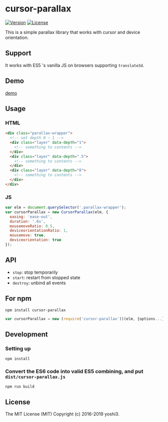 # cursor-parallax

<a href="https://www.npmjs.com/package/cursor-parallax"><img src="https://img.shields.io/npm/v/cursor-parallax.svg" alt="Version"></a>
<a href="https://www.npmjs.com/package/cursor-parallax"><img src="https://img.shields.io/npm/l/cursor-parallax.svg" alt="License"></a>

This is a simple parallax library that works with cursor and device orientation.

## Support
It works with ES5 's vanilla JS on browsers supporting `translate3d`.

## Demo
[demo](https://yoshi3.github.io/cursor-parallax/test/)

## Usage

### HTML

```html
<div class="parallax-wrapper">
  <!-- set depth 0 ~ 1 -->
  <div class="layer" data-depth="1">
    <!-- something to contents -->
  </div>
  <div class="layer" data-depth=".5">
    <!-- something to contents -->
  </div>
  <div class="layer" data-depth="0">
    <!-- something to contents -->
  </div>
</div>
```

### JS

```javascript
var elm = document.querySelector('.parallax-wrapper');
var cursorParallax = new CursorParallax(elm, {
  easing: 'ease-out',
  duration: '.6s',
  mousemoveRatio: 0.5,
  deviceorientationRatio: 1,
  mousemove: true,
  deviceorientation: true
});
```
## API

- `stop`: stop temporarily
- `start`: restart from stopped state
- `destroy`: unbind all events

## For npm
```
npm install cursor-parallax
```

```javascript
var cursorParallax = new (require('cursor-parallax'))(elm, {options...});
```

## Development

### Setting up
```
npm install
```

### Convert the ES6 code into valid ES5 combining, and put `dist/cursor-parallax.js`
```
npm run build
```

## License
The MIT License (MIT) Copyright (c) 2016-2019 yoshi3.


[license-image]:http://img.shields.io/badge/license-MIT-000000.svg?style=flat-square
[license-url]:LICENSE
